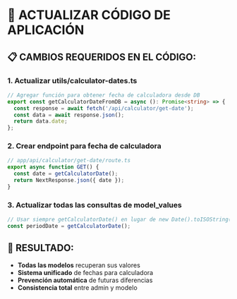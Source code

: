 # 🔧 ACTUALIZAR CÓDIGO DE APLICACIÓN

## 📋 CAMBIOS REQUERIDOS EN EL CÓDIGO:

### 1. **Actualizar utils/calculator-dates.ts**
```typescript
// Agregar función para obtener fecha de calculadora desde DB
export const getCalculatorDateFromDB = async (): Promise<string> => {
  const response = await fetch('/api/calculator/get-date');
  const data = await response.json();
  return data.date;
};
```

### 2. **Crear endpoint para fecha de calculadora**
```typescript
// app/api/calculator/get-date/route.ts
export async function GET() {
  const date = getCalculatorDate();
  return NextResponse.json({ date });
}
```

### 3. **Actualizar todas las consultas de model_values**
```typescript
// Usar siempre getCalculatorDate() en lugar de new Date().toISOString().split('T')[0]
const periodDate = getCalculatorDate();
```

## 🎯 RESULTADO:
- **Todas las modelos** recuperan sus valores
- **Sistema unificado** de fechas para calculadora
- **Prevención automática** de futuras diferencias
- **Consistencia total** entre admin y modelo
